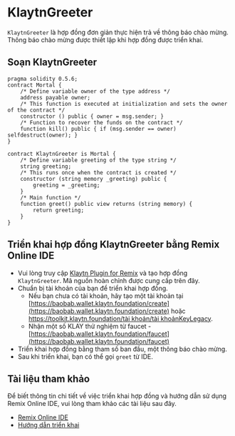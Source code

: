 # KlaytnGreeter

`KlaytnGreeter` là hợp đồng đơn giản thực hiện trả về thông báo chào mừng. Thông báo chào mừng được thiết lập khi hợp đồng được triển khai.

## Soạn KlaytnGreeter <a href="#writing-klaytngreeter" id="writing-klaytngreeter"></a>

```
pragma solidity 0.5.6;
contract Mortal {
    /* Define variable owner of the type address */
    address payable owner;
    /* This function is executed at initialization and sets the owner of the contract */
    constructor () public { owner = msg.sender; }
    /* Function to recover the funds on the contract */
    function kill() public { if (msg.sender == owner) selfdestruct(owner); }
}

contract KlaytnGreeter is Mortal {
    /* Define variable greeting of the type string */
    string greeting;
    /* This runs once when the contract is created */
    constructor (string memory _greeting) public {
        greeting = _greeting;
    }
    /* Main function */
    function greet() public view returns (string memory) {
        return greeting;
    }
}
```

## Triển khai hợp đồng KlaytnGreeter bằng Remix Online IDE <a href="#deploying-klaytngreeter-using-klaytn-ide" id="deploying-klaytngreeter-using-klaytn-ide"></a>

- Vui lòng truy cập [Klaytn Plugin for Remix](https://ide.klaytn.foundation) và tạo hợp đồng `KlaytnGreeter`. Mã nguồn hoàn chỉnh được cung cấp trên đây.
- Chuẩn bị tài khoản của bạn để triển khai hợp đồng.
  - Nếu bạn chưa có tài khoản, hãy tạo một tài khoản tại [https://baobab.wallet.klaytn.foundation/create](https://baobab.wallet.klaytn.foundation/create) hoặc [https://toolkit.klaytn.foundation/tài khoản/tài khoảnKeyLegacy](https://toolkit.klaytn.foundation/account/accountKeyLegacy).
  - Nhận một số KLAY thử nghiệm từ faucet - [https://baobab.wallet.klaytn.foundation/faucet](https://baobab.wallet.klaytn.foundation/faucet)
- Triển khai hợp đồng bằng tham số ban đầu, một thông báo chào mừng.
- Sau khi triển khai, bạn có thể gọi `greet` từ IDE.

## Tài liệu tham khảo <a href="#references" id="references"></a>

Để biết thông tin chi tiết về việc triển khai hợp đồng và hướng dẫn sử dụng Remix Online IDE, vui lòng tham khảo các tài liệu sau đây.

- [Remix Online IDE](../../smart-contracts/ide-and-tools/ide-and-tools.md#klaytn-ide)
- [Hướng dẫn triển khai](../deploy/deploy.md)
